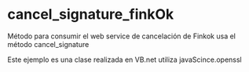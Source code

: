 # cancel_signature_finkOk
Método para consumir el web service de cancelación de Finkok usa el método cancel_signature

Este ejemplo es una clase realizada en VB.net utiliza javaScince.openssl 
